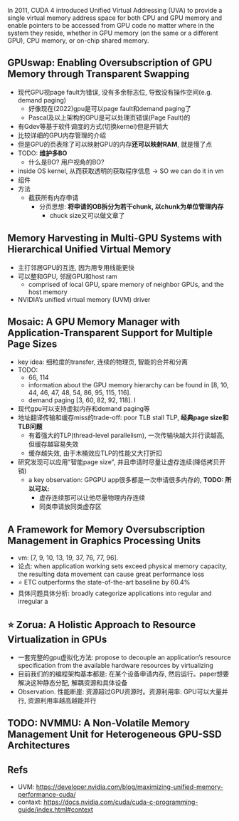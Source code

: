In 2011, CUDA 4 introduced Unified Virtual Addressing (UVA) to provide a single virtual memory address
space for both CPU and GPU memory and enable pointers to be accessed from GPU code no matter
where in the system they reside, whether in GPU memory (on the same or a different GPU), CPU
memory, or on-chip shared memory.

##  GPUswap: Enabling Oversubscription of GPU Memory through Transparent Swapping

- 现代GPU视page fault为错误, 没有多余标志位, 导致没有操作空间(e.g. demand paging)
    * 好像现在(2022)gpu是可以page fault和demand paging了
    * Pascal及以上架构的GPU是可以处理页错误(Page Fault)的
- 有Gdev等基于软件调度的方式(切换kernel)但是开销大
- 比较详细的GPU内存管理的介绍
- 但是GPU的页表除了可以映射GPU的内存**还可以映射RAM**, 就是慢了点
- TODO: **维护多BO**
    * 什么是BO? 用户视角的BO?
- inside OS kernel, 从而获取透明的获取程序信息 -> SO we can do it in vm
- 组件
- 方法
    * 截获所有内存申请
        + 分页思想: **将申请的OB拆分为若干chunk, 以chunk为单位管理内存**
            + chuck size又可以做文章了

##  Memory Harvesting in Multi-GPU Systems with Hierarchical Unified Virtual Memory

- 主打邻居GPU的互连, 因为用专用线能更快
- 可以整和GPU, 邻居GPU和host ram
    * comprised of local GPU, spare memory of neighbor GPUs, and the host memory
- NVIDIA’s unified virtual memory (UVM) driver

## Mosaic: A GPU Memory Manager with Application-Transparent Support for Multiple Page Sizes

- key idea: 细粒度的transfer, 连续的物理页, 智能的合并和分离
- TODO: 
    * 66, 114
    * information about the GPU memory hierarchy can be found in [8, 10, 44, 46, 47, 48, 54, 86, 95, 115, 116].
    * demand paging [3, 60, 82, 92, 118]. I
- 现代gpu可以支持虚拟内存和demand paging等
- 地址翻译传输和缓存miss的trade-off: poor TLB stall TLP, **经典page size和TLB问题**
    * 有着强大的TLP(thread-level parallelism), 一次传输块越大并行读越高, 但缓存越容易失效
    * 缓存越失效, 由于木桶效应TLP的性能又大打折扣
- 研究发现可以应用"智能page size", 并且申请时尽量让虚存连续(降低拷贝开销)
    * a key observation: GPGPU app很多都是一次申请很多内存的, **TODO: 所以可以:**
        + 虚存连续那可以让他尽量物理内存连续
        + 同类申请放同类虚存区

## A Framework for Memory Oversubscription Management in Graphics Processing Units

- vm:  [7, 9, 10, 13, 19, 37, 76, 77, 96].
- 论点: when application working sets exceed physical memory capacity, the resulting data movement can cause great performance loss
- ⭐ ETC outperforms the state-of-the-art baseline by 60.4% 
- 具体问题具体分析: broadly categorize applications into regular and irregular a


## ⭐ Zorua: A Holistic Approach to Resource Virtualization in GPUs

- 一套完整的gpu虚拟化方法: propose to decouple an application’s resource specification from the available hardware resources by virtualizing 
- 目前我们的的编程架构基本都是: 在某个设备申请内存, 然后运行。paper想要解决这种静态分配, 解耦资源和具体设备
- Observation. 性能断崖: 资源超过GPU资源时。资源利用率: GPU可以大量并行, 资源利用率越高越能并行


## TODO: NVMMU: A Non-Volatile Memory Management Unit for Heterogeneous GPU-SSD Architectures

## Refs

- UVM: https://developer.nvidia.com/blog/maximizing-unified-memory-performance-cuda/
- contaxt: https://docs.nvidia.com/cuda/cuda-c-programming-guide/index.html#context
